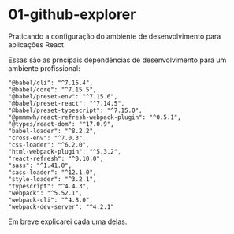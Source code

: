 # 01-github-explorer

Praticando a configuração do ambiente de desenvolvimento para aplicações React

Essas são as prncipais dependências de desenvolvimento para um ambiente profissional:

    "@babel/cli": "^7.15.4",
    "@babel/core": "^7.15.5",
    "@babel/preset-env": "^7.15.6",
    "@babel/preset-react": "^7.14.5",
    "@babel/preset-typescript": "^7.15.0",
    "@pmmmwh/react-refresh-webpack-plugin": "^0.5.1",
    "@types/react-dom": "^17.0.9",
    "babel-loader": "^8.2.2",
    "cross-env": "^7.0.3",
    "css-loader": "^6.2.0",
    "html-webpack-plugin": "^5.3.2",
    "react-refresh": "^0.10.0",
    "sass": "^1.41.0",
    "sass-loader": "^12.1.0",
    "style-loader": "^3.2.1",
    "typescript": "^4.4.3",
    "webpack": "^5.52.1",
    "webpack-cli": "^4.8.0",
    "webpack-dev-server": "^4.2.1"

Em breve explicarei cada uma delas.
